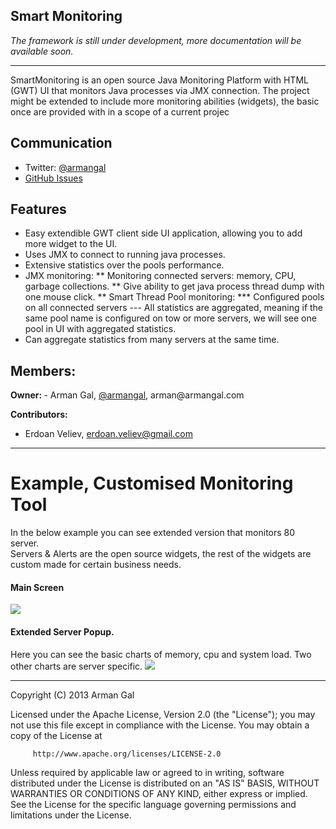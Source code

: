 ## Smart Monitoring
<i>The framework is still under development, more documentation will be available soon.</i>
<hr>

SmartMonitoring is an open source Java Monitoring Platform with HTML (GWT) UI that monitors Java processes via JMX connection.
The project might be extended to include more monitoring abilities (widgets), the basic once are provided with in a scope of a current projec

## Communication

- Twitter: [@armangal](http://twitter.com/armangal)
- [GitHub Issues](https://github.com/armangal/SmartMonitoring/issues)


## Features
- Easy extendible GWT client side UI application, allowing you to add more widget to the UI.
- Uses JMX to connect to running java processes.
- Extensive statistics over the pools performance.
- JMX monitoring:
** Monitoring connected servers: memory, CPU, garbage collections.
** Give ability to get java process thread dump with one mouse click.
** Smart Thread Pool monitoring:
*** Configured pools on all connected servers
--- All statistics are aggregated, meaning if the same pool name is configured on tow or more servers, we will see one pool in UI with aggregated statistics. 
- Can aggregate statistics from many servers at the same time.
 
<h2>Members:</h2>
<b>Owner: </b>
- Arman Gal, <a href='https://twitter.com/armangal'> @armangal</a>, arman@armangal.com

<b>Contributors:</b>
- Erdoan Veliev, erdoan.veliev@gmail.com

<hr>
<h1>Example, Customised Monitoring Tool</h1>
In the below example you can see extended version that monitors 80 server.<br>
Servers & Alerts are the open source widgets, the rest of the widgets are custom made for certain business needs.

#### Main Screen
<img src="https://raw.github.com/armangal/SmartMonitoring/master/docs/example_pok.png">

#### Extended Server Popup.
Here you can see the basic charts of memory, cpu and system load.
Two other charts are server specific.
<img src="https://raw.github.com/armangal/SmartMonitoring/master/docs/example_server_details_extended.png">
<hr>

 Copyright (C) 2013 Arman Gal

 Licensed under the Apache License, Version 2.0 (the "License");
 you may not use this file except in compliance with the License.
 You may obtain a copy of the License at

         http://www.apache.org/licenses/LICENSE-2.0

 Unless required by applicable law or agreed to in writing, software
 distributed under the License is distributed on an "AS IS" BASIS,
 WITHOUT WARRANTIES OR CONDITIONS OF ANY KIND, either express or implied.
 See the License for the specific language governing permissions and
 limitations under the License.

